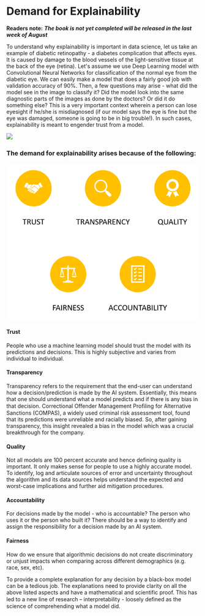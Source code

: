 # Demand for Explainability

**Readers note:** _**The book is not yet completed will be released in the last week of August**_

To understand why explainability is important in data science, let us take an example of diabetic retinopathy - a diabetes complication that affects eyes. It is caused by damage to the blood vessels of the light-sensitive tissue at the back of the eye \(retina\). Let's assume we use Deep Learning model with Convolutional Neural Networks for classification of the normal eye from the diabetic eye. We can easily make a model that does a fairly good job with validation accuracy of 90%. Then, a few questions may arise - what did the model see in the image to classify it? Did the model look into the same diagnostic parts of the images as done by the doctors? Or did it do something else? This is a very important context wherein a person can lose eyesight if he/she is misdiagnosed \(if our model says the eye is fine but the eye was damaged, someone is going to be in big trouble!\). In such cases, explainability is meant to engender trust from a model.

![](https://lh4.googleusercontent.com/FtmX_tsjJEDYDK-kTuYCqdxp38hECeibPZFDjgGUSfwU2WAlTPZRxhdKNhDLhuF-6Y8dUI0LAMxBcpbx5Lg4R3KqR54OLIwbRGyr-ZC7_sTJNeSP4H6vRx6JFmwnbL_l0v1xdiE0)

### The demand for explainability arises because of the following:

![](../.gitbook/assets/image%20%2899%29.png)

#### **Trust** 

People who use a machine learning model should trust the model with its predictions and decisions. This is highly subjective and varies from individual to individual.

#### Transparency

Transparency refers to the requirement that the end-user can understand how a decision/prediction is made by the AI system. Essentially, this means that one should understand what a model predicts and if there is any bias in that decision. Correctional Offender Management Proﬁling for Alternative Sanctions \(COMPAS\), a widely used criminal risk assessment tool, found that its predictions were unreliable and racially biased. So, after gaining transparency, this insight revealed a bias in the model which was a crucial breakthrough for the company.

#### Quality

Not all models are 100 percent accurate and hence defining quality is important. It only makes sense for people to use a highly accurate model. To identify, log and articulate sources of error and uncertainty throughout the algorithm and its data sources helps understand the expected and worst-case implications and further aid mitigation procedures.

#### Accountability 

For decisions made by the model - who is accountable? The person who uses it or the person who built it? There should be a way to identify and assign the responsibility for a decision made by an AI system.

#### Fairness

How do we ensure that algorithmic decisions do not create discriminatory or unjust impacts when comparing across different demographics \(e.g. race, sex, etc\).

To provide a complete explanation for any decision by a black-box model can be a tedious job. The explanations need to provide clarity on all the above listed aspects and have a mathematical and scientific proof. This has led to a new line of research – interpretability - loosely deﬁned as the science of comprehending what a model did.



